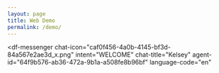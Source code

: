 ```yaml
---
layout: page
title: Web Demo
permalink: /demo/
---
```


<script src="https://www.gstatic.com/dialogflow-console/fast/messenger/bootstrap.js?v=1"></script>
<df-messenger
  chat-icon="caf0f456-4a0b-4145-bf3d-84a567e2ae3d_x.png"
  intent="WELCOME"
  chat-title="Kelsey"
  agent-id="64f9b576-ab36-472a-9b1a-a508fe8b96bf"
  language-code="en"
></df-messenger>